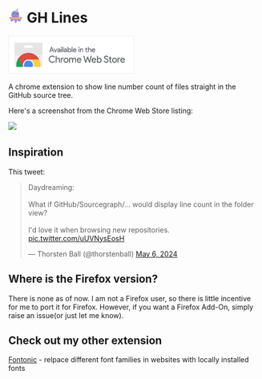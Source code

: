 # <img src="./res/favicon-96x96.png" width=30> GH Lines

<a href="https://chromewebstore.google.com/detail/gh-lines/aoidkjdhlodolpgnmeapkpfmcepkffhp">
    <img height=76 src="./res/webstore.png" style="margin-bottom: 20">
</a>

A chrome extension to show line number count of files straight in the GitHub source tree.

Here's a screenshot from the Chrome Web Store listing:

<img width=500  src="https://lh3.googleusercontent.com/mO6LuRkjSBiQY5yFvUK2Mwi345KCzaivprLEU5xX4aT5Au50suNGK7q9nyGssRRrzI4ytuC_Afhh_YLFBssdKaqG=s800-w800-h500">

## Inspiration

This tweet:

<blockquote class="twitter-tweet"><p lang="en" dir="ltr">Daydreaming:<br><br>What if GitHub/Sourcegraph/... would display line count in the folder view?<br><br>I&#39;d love it when browsing new repositories. <a href="https://t.co/uUVNysEosH">pic.twitter.com/uUVNysEosH</a></p>&mdash; Thorsten Ball (@thorstenball) <a href="https://twitter.com/thorstenball/status/1787399621540470826?ref_src=twsrc%5Etfw">May 6, 2024</a></blockquote> <script async src="https://platform.twitter.com/widgets.js" charset="utf-8"></script>

## Where is the Firefox version?

There is none as of now. I am not a Firefox user, so there is little incentive for me to port it for Firefox. However, if you want a Firefox Add-On, simply raise an issue(or just let me know).

## Check out my other extension

[Fontonic](https://github.com/amkhrjee/fontonic) - relpace different font families in websites with locally installed fonts
